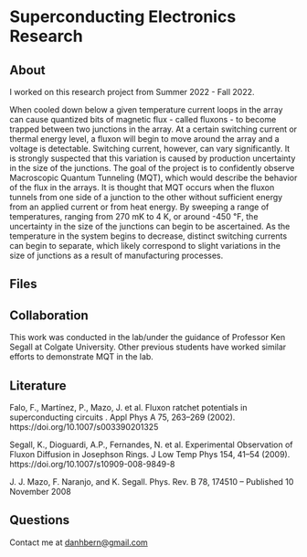 # Superconducting Electronics Research


## About
I worked on this research project from Summer 2022 - Fall 2022. 
<p>When cooled down below a given temperature current loops in the array can cause quantized bits of magnetic flux - called fluxons - to become trapped between two junctions in the array. At a certain switching current or thermal energy level, a fluxon will begin to move around the array and a voltage is detectable. Switching current, however, can vary significantly. It is strongly suspected that this variation is caused by production uncertainty in the size of the junctions. The goal of the project is to confidently observe Macroscopic Quantum Tunneling (MQT), which would describe the behavior of the flux in the arrays. It is thought that MQT occurs when the fluxon tunnels from one side of a junction to the other without sufficient energy from an applied current or from heat energy. By sweeping a range of temperatures, ranging from 270 mK to 4 K, or around -450 ℉, the uncertainty in the size of the junctions can begin to be ascertained. As the temperature in the system begins to decrease, distinct switching currents can begin to separate, which likely correspond to slight variations in the size of junctions as a result of manufacturing processes.</p>

## Files


## Collaboration

This work was conducted in the lab/under the guidance of Professor Ken Segall at Colgate University. Other previous students have worked similar efforts to demonstrate MQT in the lab.

## Literature

<p>Falo, F., Martínez, P., Mazo, J. et al. Fluxon ratchet potentials in superconducting circuits . Appl Phys A 75, 263–269 (2002). https://doi.org/10.1007/s003390201325</p>
<p>Segall, K., Dioguardi, A.P., Fernandes, N. et al. Experimental Observation of Fluxon Diffusion in Josephson Rings. J Low Temp Phys 154, 41–54 (2009). https://doi.org/10.1007/s10909-008-9849-8</p>
<p>J. J. Mazo, F. Naranjo, and K. Segall. Phys. Rev. B 78, 174510 – Published 10 November 2008</p>

## Questions
Contact me at danhbern@gmail.com
